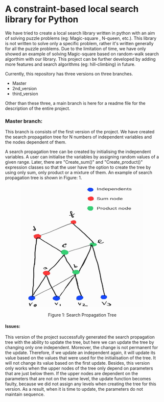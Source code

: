 # A constraint-based local search library for Python

We have tried to create a local search library written in python with an aim of solving puzzle problems (eg: Magic-square , N-queen, etc.).  This library is not written to solve only a specific problem, rather it's written generally for all the puzzle problems. Due to the limitation of time, we have only showed an example of solving Magic-square based on random-walk search algorthim with our library. This project can be further developed by adding more features and search algorithms (eg: hill-climbing) in future. 

Currently, this repository has three versions on three branches. 
- Master
- 2nd_version
- third_version

Other than these three, a main branch is here for a readme file for the description of the entire project.

### Master branch:
This branch is consists of the first version of the project. We have created the search propagation tree for N numbers of independent variables and the nodes dependent of them.

A search propagation tree can be created by initialising the independent variables. A user can initialise the variables by assigning random values of a given range. Later, there are "Create_sum()" and "Create_product()" expression classes so that the user have the option to create the tree by using only sum, only product or a mixture of them. An example of search propagation tree is shown in Figure: 1.

<p align="center">
<img src="331434010_1258854395046835_4817167728494435071_n.jpg" width="400" height="400">
</p>
<p align ="center">
Figure 1: Search Propagation Tree
</p>

#### Issues: 
This version of the project successfully generated the search propagation tree with the ability to update the tree, but here we can update the tree by changing only one independent. Moreover, the change is not permanent for the update. Therefore, if we update an independent again, it will update its value based on the values that were used for the initialisation of the tree. It will not change its value based on the first update. Besides, this version only works when the upper nodes of the tree only depend on parameters that are just below them. If the upper nodes are dependent on the parameters that are not on the same level, the update function becomes faulty, because we did not assign any levels when creating the tree for this version. As a result, when it is time to update, the parameters do not maintain sequence. 

